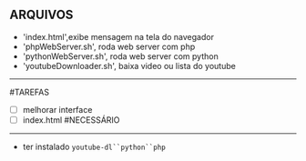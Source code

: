 ARQUIVOS
---
* 'index.html',exibe mensagem na tela do navegador
* 'phpWebServer.sh', roda web server com php
* 'pythonWebServer.sh', roda web server com python
* 'youtubeDownloader.sh', baixa video ou lista do youtube
---
#TAREFAS
- [ ] melhorar interface
-[ ] index.html
#NECESSÁRIO
---
* ter instalado `youtube-dl``python``php`
